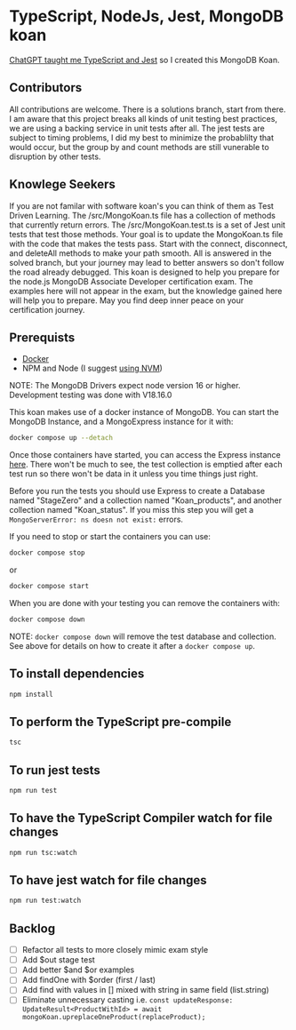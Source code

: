 # TypeScript, NodeJs, Jest, MongoDB koan

[ChatGPT taught me TypeScript and Jest](https://chat.openai.com/share/498bc1cf-f0cc-4417-b19c-6405f6a76573) so I created this MongoDB Koan.

## Contributors

All contributions are welcome. There is a solutions branch, start from there. I am aware that this project breaks all kinds of unit testing best practices, we are using a backing service in unit tests after all. The jest tests are subject to timing problems, I did my best to minimize the probablilty that would occur, but the group by and count methods are still vunerable to disruption by other tests.

## Knowlege Seekers

If you are not familar with software koan's you can think of them as Test Driven Learning. The /src/MongoKoan.ts file has a collection of methods that currently return errors. The /src/MongoKoan.test.ts is a set of Jest unit tests that test those methods. Your goal is to update the MongoKoan.ts file with the code that makes the tests pass. Start with the connect, disconnect, and deleteAll methods to make your path smooth. All is answered in the solved branch, but your journey may lead to better answers so don't follow the road already debugged. This koan is designed to help you prepare for the node.js MongoDB Associate Developer certification exam. The examples here will  not appear in the exam, but the knowledge gained here will help you to prepare. May you find deep inner peace on your certification journey.

## Prerequists

- [Docker](https://docs.docker.com/desktop/install/mac-install/)
- NPM and Node (I suggest [using NVM](https://heynode.com/tutorial/install-nodejs-locally-nvm/))

NOTE: The MongoDB Drivers expect node version 16 or higher. Development testing was done with V18.16.0

This koan makes use of a docker instance of MongoDB. You can start the MongoDB Instance, and a MongoExpress instance for it with:

```bash
docker compose up --detach
```

Once those containers have started, you can access the Express instance [here](http://localhost:8081). There won't be much to see, the test collection is emptied after each test run so there won't be data in it unless you time things just right.

Before you run the tests you should use Express to create a Database named "StageZero" and a collection named "Koan_products", and another collection named "Koan_status". If you miss this step you will get a `MongoServerError: ns doesn not exist:` errors.

If you need to stop or start the containers you can use:

```bash
docker compose stop
```

or

```bash
docker compose start
```

When you are done with your testing you can remove the containers with:

```bash
docker compose down
```

NOTE: `docker compose down` will remove the test database and collection. See above for details on how to create it after a `docker compose up`.

## To install dependencies

```bash
npm install
```

## To perform the TypeScript pre-compile

```bash
tsc
```

## To run jest tests

```bash
npm run test
```

## To have the TypeScript Compiler watch for file changes

```bash
npm run tsc:watch
```

## To have jest watch for file changes

```bash
npm run test:watch
```

## Backlog

- [ ] Refactor all tests to more closely mimic exam style
- [ ] Add $out stage test
- [ ] Add better $and $or examples
- [ ] Add findOne with $order (first / last)
- [ ] Add find with values in [] mixed with string in same field (list.string)
- [ ] Eliminate unnecessary casting i.e.
```const updateResponse: UpdateResult<ProductWithId> = await mongoKoan.upreplaceOneProduct(replaceProduct);```
